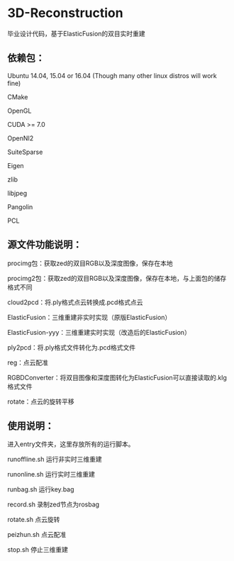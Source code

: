 # 3D-Reconstruction
毕业设计代码，基于ElasticFusion的双目实时重建

## 依赖包：
Ubuntu 14.04, 15.04 or 16.04 (Though many other linux distros will work fine)

CMake

OpenGL

CUDA >= 7.0

OpenNI2

SuiteSparse

Eigen

zlib

libjpeg

Pangolin

PCL

## 源文件功能说明：
procimg包：获取zed的双目RGB以及深度图像，保存在本地

procimg2包：获取zed的双目RGB以及深度图像，保存在本地，与上面包的储存格式不同

cloud2pcd：将.ply格式点云转换成.pcd格式点云

ElasticFusion：三维重建非实时实现（原版ElasticFusion）

ElasticFusion-yyy：三维重建实时实现（改造后的ElasticFusion）

ply2pcd：将.ply格式文件转化为.pcd格式文件

reg：点云配准

RGBDConverter：将双目图像和深度图转化为ElasticFusion可以直接读取的.klg格式文件

rotate：点云的旋转平移

## 使用说明：
进入entry文件夹，这里存放所有的运行脚本。

runoffline.sh 运行非实时三维重建

runonline.sh 运行实时三维重建

runbag.sh 运行key.bag

record.sh 录制zed节点为rosbag

rotate.sh 点云旋转

peizhun.sh 点云配准

stop.sh 停止三维重建
